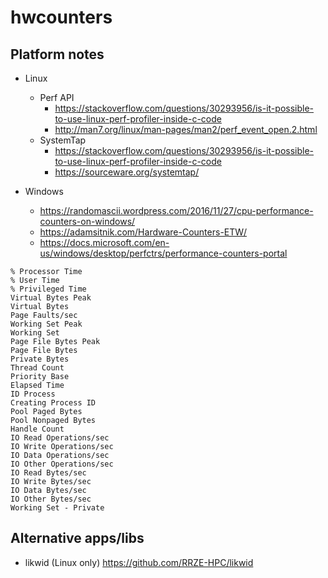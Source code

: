 # hwcounters


## Platform notes

* Linux
  * Perf API
    * https://stackoverflow.com/questions/30293956/is-it-possible-to-use-linux-perf-profiler-inside-c-code
    * http://man7.org/linux/man-pages/man2/perf_event_open.2.html
  * SystemTap
    * https://stackoverflow.com/questions/30293956/is-it-possible-to-use-linux-perf-profiler-inside-c-code
    * https://sourceware.org/systemtap/

* Windows
  * https://randomascii.wordpress.com/2016/11/27/cpu-performance-counters-on-windows/
  * https://adamsitnik.com/Hardware-Counters-ETW/
  * https://docs.microsoft.com/en-us/windows/desktop/perfctrs/performance-counters-portal
```
% Processor Time
% User Time
% Privileged Time
Virtual Bytes Peak
Virtual Bytes
Page Faults/sec
Working Set Peak
Working Set
Page File Bytes Peak
Page File Bytes
Private Bytes
Thread Count
Priority Base
Elapsed Time
ID Process
Creating Process ID
Pool Paged Bytes
Pool Nonpaged Bytes
Handle Count
IO Read Operations/sec
IO Write Operations/sec
IO Data Operations/sec
IO Other Operations/sec
IO Read Bytes/sec
IO Write Bytes/sec
IO Data Bytes/sec
IO Other Bytes/sec
Working Set - Private
```


## Alternative apps/libs

* likwid (Linux only) https://github.com/RRZE-HPC/likwid
